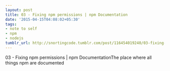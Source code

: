 ```yaml
---
layout: post
title: 03 - Fixing npm permissions | npm Documentation
date: '2015-04-15T04:08:02+05:30'
tags:
- note to self
- npm
- nodejs
tumblr_url: http://snortingcode.tumblr.com/post/116454019240/03-fixing-npm-permissions-npm-documentation
---
```

03 - Fixing npm permissions | npm DocumentationThe place where all things npm are documented
